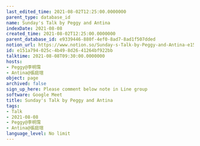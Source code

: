 ```yaml
---
last_edited_time: 2021-08-02T12:25:00.0000000
parent_type: database_id
name: Sunday's Talk by Peggy and Antina
indexDate: 2021-08-08
created_time: 2021-08-02T12:25:00.0000000
parent_database_id: e9339446-880f-4ef0-8ad7-8ad1f507dded
notion_url: https://www.notion.so/Sunday-s-Talk-by-Peggy-and-Antina-e151a794025c4b498d2641264bf922bb
id: e151a794-025c-4b49-8d26-41264bf922bb
talktime: 2021-08-08T09:30:00.0000000
hosts:
- Peggy@李明霈
- Antina@張庭瑄
object: page
archived: false
sign_up_here: Please comment below note in Line group
software: Google Meet
title: Sunday's Talk by Peggy and Antina
tags:
- Talk
- 2021-08-08
- Peggy@李明霈
- Antina@張庭瑄
language_level: No limit
---
```







